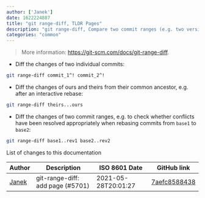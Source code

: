 ```yaml
---
author: ['Janek']
date: 1622224887
title: "git range-diff, TLDR Pages"
description: "git range-diff, Compare two commit ranges (e.g. two versions of a branch)."
categories: "common"
---
```

> More information: <https://git-scm.com/docs/git-range-diff>.

- Diff the changes of two individual commits:

```bash
git range-diff commit_1^! commit_2^!
```

- Diff the changes of ours and theirs from their common ancestor, e.g. after an interactive rebase:

```bash
git range-diff theirs...ours
```

- Diff the changes of two commit ranges, e.g. to check whether conflicts have been resolved appropriately when rebasing commits from `base1` to `base2`:

```bash
git range-diff base1..rev1 base2..rev2
```
List of changes to this documentation


Author | Description | ISO 8601 Date | GitHub link
------|-----|-----|-----
[Janek](mailto:27jf@pm.me) | git-range-diff: add page (#5701) | 2021-05-28T20:01:27 | [7aefc8588438](https://github.com/tldr-pages/tldr/commit/7aefc8588438fe27f355458934bcebf91b8a5897)

